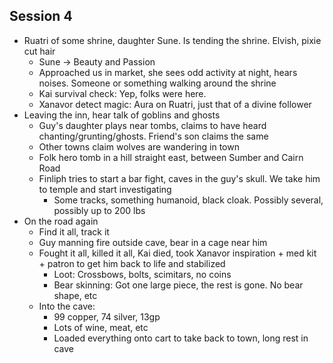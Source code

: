 ## Session 4
* Ruatri of some shrine, daughter Sune. Is tending the shrine. Elvish, pixie cut hair
  * Sune -> Beauty and Passion
  * Approached us in market, she sees odd activity at night, hears noises. Someone or something walking around the shrine
  * Kai survival check: Yep, folks were here.
  * Xanavor detect magic: Aura on Ruatri, just that of a divine follower
* Leaving the inn, hear talk of goblins and ghosts
  * Guy's daughter plays near tombs, claims to have heard chanting/grunting/ghosts. Friend's son claims the same
  * Other towns claim wolves are wandering in town
  * Folk hero tomb in a hill straight east, between Sumber and Cairn Road
  * Finliph tries to start a bar fight, caves in the guy's skull. We take him to temple and start investigating
    * Some tracks, something humanoid, black cloak. Possibly several, possibly up to 200 lbs
* On the road again
  * Find it all, track it
  * Guy manning fire outside cave, bear in a cage near him
  * Fought it all, killed it all, Kai died, took Xanavor inspiration + med kit + patron to get him back to life and stabilized
    * Loot: Crossbows, bolts, scimitars, no coins
    * Bear skinning: Got one large piece, the rest is gone. No bear shape, etc
  * Into the cave:
    * 99 copper, 74 silver, 13gp
    * Lots of wine, meat, etc
    * Loaded everything onto cart to take back to town, long rest in cave
